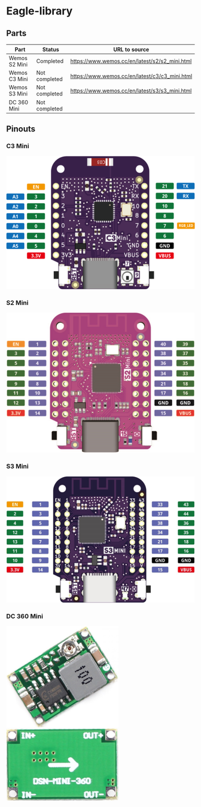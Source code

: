 # Eagle-library

## Parts

| Part          | Status        | URL to source                                  |
|---------------|---------------|------------------------------------------------|
| Wemos S2 Mini | Completed     | https://www.wemos.cc/en/latest/s2/s2_mini.html |
| Wemos C3 Mini | Not completed | https://www.wemos.cc/en/latest/c3/c3_mini.html |
| Wemos S3 Mini | Not completed | https://www.wemos.cc/en/latest/s3/s3_mini.html |
| DC 360 Mini   | Not completed |                                                |


## Pinouts

### C3 Mini
<img src="C3_mini_v2.1.0_pinout.png" width="600"/>

### S2 Mini
<img src="S2_mini_v1.0.0_pinout.jpg" width="600"/>

### S3 Mini
<img src="S3_mini_v1.0.0_pinout.jpg" width="600"/>

### DC 360 Mini
<img src="DC-DC Mini-360_1.jpg" width="300"/> <img src="DC-DC Mini-360_2.jpg" width="300"/>
